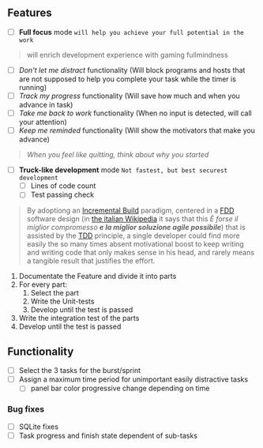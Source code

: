 ## Features
- [ ] **Full focus** mode `will help you achieve your full potential in the work`
> will enrich development experience with gaming fullmindness

  - [ ] _Don't let me distract_ functionality (Will block programs and hosts that are not supposed to help you complete your task while the timer is running)
  - [ ] _Track my progress_ functionality (Will save how much and when you advance in task)
  - [ ] _Take me back to work_ functionality (When no input is detected, will call your attention)
  - [ ] _Keep me reminded_ functionality (Will show the motivators that make you advance)
>_When you feel like quitting, think about why you started_  

- [ ] **Truck-like development** mode `Not fastest, but best securest development`
  - [ ] Lines of code count
  - [ ] Test passing check

> By adoptiong an [Incremental Build](https://en.wikipedia.org/wiki/Incremental_build_model) paradigm, centered in a [FDD](https://en.wikipedia.org/wiki/Feature_Driven_Development) software design (in [the italian Wikipedia](https://it.wikipedia.org/wiki/Feature_Driven_Development) it says that this _È forse il miglior compromesso **e la miglior soluzione agile possibile**_) that is assisted by the [TDD](https://en.wikipedia.org/wiki/Test-driven_development) principle, a single developer could find more easily the so many times absent motivational boost to keep writing and writing code that only makes sense in his head, and rarely means a tangible result that justifies the effort.
 1. Documentate the Feature and divide it into parts
 2. For every part:
    1. Select the part
    2. Write the Unit-tests
    3. Develop until the test is passed
 3. Write the integration test of the parts
 4. Develop until the test is passed

## Functionality
- [ ] Select the 3 tasks for the burst/sprint
- [ ] Assign a maximum time period for unimportant easily distractive tasks
  - [ ] panel bar color progressive change depending on time

### Bug fixes
- [ ] SQLite fixes
- [ ] Task progress and finish state dependent of sub-tasks
